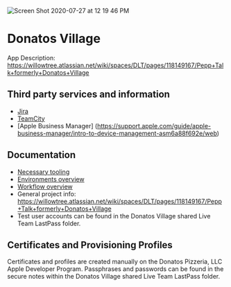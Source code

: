 
![Screen Shot 2020-07-27 at 12 19 46 PM](https://user-images.githubusercontent.com/4071809/88566734-6e779a00-d004-11ea-8709-4189df8b7439.png)
# Donatos Village

App Description: https://willowtree.atlassian.net/wiki/spaces/DLT/pages/118149167/Pepp+Talk+formerly+Donatos+Village


## Third party services and information

* [Jira](https://jira.willowtreeapps.com/projects/DV/issues)
* [TeamCity](https://builds.willowtreeapps.com/admin/editProject.html?projectId=PineBranch_LiveTeam_DonatosVillage_DonatosVillageIOS)
* [Apple Business Manager] (https://support.apple.com/guide/apple-business-manager/intro-to-device-management-asm6a88f692e/web)

## Documentation

* [Necessary tooling](./docs/tooling.md)
* [Environments overview](./docs/environments_overview.md)
* [Workflow overview](./docs/workflow_overview.md)
* General project info: https://willowtree.atlassian.net/wiki/spaces/DLT/pages/118149167/Pepp+Talk+formerly+Donatos+Village
* Test user accounts can be found in the Donatos Village shared Live Team LastPass folder.

## Certificates and Provisioning Profiles

Certificates and profiles are created manually on the Donatos Pizzeria, LLC Apple Developer Program.
Passphrases and passwords can be found in the secure notes within the Donatos Village shared Live Team LastPass folder.

